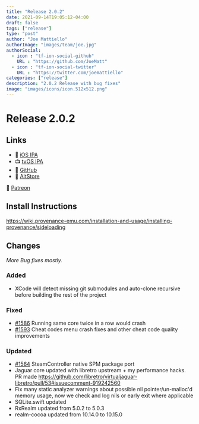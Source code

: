 ```yaml
---
title: "Release 2.0.2"
date: 2021-09-14T19:05:12-04:00
draft: false
tags: ["release"]
type: "post"
author: "Joe Mattiello"
authorImage: "images/team/joe.jpg"
authorSocial:
  - icon : "tf-ion-social-github"
    URL : "https://github.com/JoeMatt"
  - icon : "tf-ion-social-twitter"
    URL : "https://twitter.com/joemattiello"
categories: ["release"]
description: "2.0.2 Release with bug fixes"
image: "images/icons/icon.512x512.png"
---
```


# Release 2.0.2

## Links

- 📲 [iOS IPA](/apps/2.0.2/Provenance-iOS.ipa)
- 📺 [tvOS IPA](/apps/2.0.2/Provenance-tvOS.ipa)
- 📝 [GitHub](https://github.com/Provenance-Emu/Provenance/releases/tag/2.0.2)
- 🏪 [AltStore](/altstore/)

🥰 [Patreon](https://patreon.com/provenance/)

## Install Instructions

https://wiki.provenance-emu.com/installation-and-usage/installing-provenance/sideloading

## Changes

*More Bug fixes mostly.*

### Added

- XCode will detect missing git submodules and auto-clone recursive before building the rest of the project

### Fixed

- [#1586](https://github.com/Provenance-Emu/Provenance/issues/1586) Running same core twice in a row would crash
- [#1593](https://github.com/Provenance-Emu/Provenance/issues/1593) Cheat codes menu crash fixes and other cheat code quality improvements

### Updated

- [#1564](https://github.com/Provenance-Emu/Provenance/issues/1564) SteamController native SPM package port
- Jaguar core updated with libretro upstream + my performance hacks. PR made https://github.com/libretro/virtualjaguar-libretro/pull/53#issuecomment-919242560
- Fix many static analyzer warnings about possible nil pointer/un-malloc'd memory usage, now we check and log nils or early exit where applicable
- SQLite.swift updated
- RxRealm updated from 5.0.2 to 5.0.3
- realm-cocoa updated from 10.14.0 to 10.15.0
